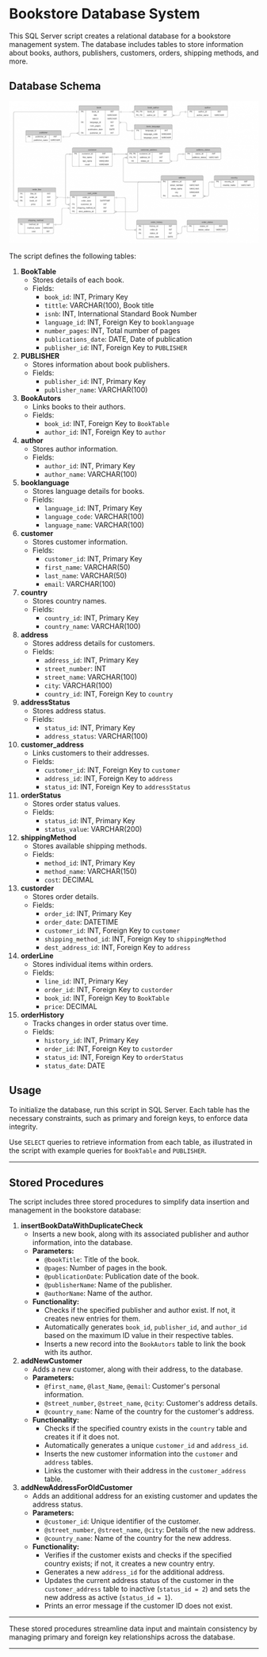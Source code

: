 # Bookstore Database System

This SQL Server script creates a relational database for a bookstore management system. The database includes tables to store information about books, authors, publishers, customers, orders, shipping methods, and more.

## Database Schema

![erd-gravity.png](erd-gravity.png)

The script defines the following tables:

1. **BookTable**
    - Stores details of each book.
    - Fields:
        - `book_id`: INT, Primary Key
        - `tittle`: VARCHAR(100), Book title
        - `isnb`: INT, International Standard Book Number
        - `language_id`: INT, Foreign Key to `booklanguage`
        - `number_pages`: INT, Total number of pages
        - `publications_date`: DATE, Date of publication
        - `publisher_id`: INT, Foreign Key to `PUBLISHER`
2. **PUBLISHER**
    - Stores information about book publishers.
    - Fields:
        - `publisher_id`: INT, Primary Key
        - `publisher_name`: VARCHAR(100)
3. **BookAutors**
    - Links books to their authors.
    - Fields:
        - `book_id`: INT, Foreign Key to `BookTable`
        - `author_id`: INT, Foreign Key to `author`
4. **author**
    - Stores author information.
    - Fields:
        - `author_id`: INT, Primary Key
        - `author_name`: VARCHAR(100)
5. **booklanguage**
    - Stores language details for books.
    - Fields:
        - `language_id`: INT, Primary Key
        - `language_code`: VARCHAR(100)
        - `language_name`: VARCHAR(100)
6. **customer**
    - Stores customer information.
    - Fields:
        - `customer_id`: INT, Primary Key
        - `first_name`: VARCHAR(50)
        - `last_name`: VARCHAR(50)
        - `email`: VARCHAR(100)
7. **country**
    - Stores country names.
    - Fields:
        - `country_id`: INT, Primary Key
        - `country_name`: VARCHAR(100)
8. **address**
    - Stores address details for customers.
    - Fields:
        - `address_id`: INT, Primary Key
        - `street_number`: INT
        - `street_name`: VARCHAR(100)
        - `city`: VARCHAR(100)
        - `country_id`: INT, Foreign Key to `country`
9. **addressStatus**
    - Stores address status.
    - Fields:
        - `status_id`: INT, Primary Key
        - `address_status`: VARCHAR(100)
10. **customer_address**
    - Links customers to their addresses.
    - Fields:
        - `customer_id`: INT, Foreign Key to `customer`
        - `address_id`: INT, Foreign Key to `address`
        - `status_id`: INT, Foreign Key to `addressStatus`
11. **orderStatus**
    - Stores order status values.
    - Fields:
        - `status_id`: INT, Primary Key
        - `status_value`: VARCHAR(200)
12. **shippingMethod**
    - Stores available shipping methods.
    - Fields:
        - `method_id`: INT, Primary Key
        - `method_name`: VARCHAR(150)
        - `cost`: DECIMAL
13. **custorder**
    - Stores order details.
    - Fields:
        - `order_id`: INT, Primary Key
        - `order_date`: DATETIME
        - `customer_id`: INT, Foreign Key to `customer`
        - `shipping_method_id`: INT, Foreign Key to `shippingMethod`
        - `dest_address_id`: INT, Foreign Key to `address`
14. **orderLine**
    - Stores individual items within orders.
    - Fields:
        - `line_id`: INT, Primary Key
        - `order_id`: INT, Foreign Key to `custorder`
        - `book_id`: INT, Foreign Key to `BookTable`
        - `price`: DECIMAL
15. **orderHistory**
    - Tracks changes in order status over time.
    - Fields:
        - `history_id`: INT, Primary Key
        - `order_id`: INT, Foreign Key to `custorder`
        - `status_id`: INT, Foreign Key to `orderStatus`
        - `status_date`: DATE

## Usage

To initialize the database, run this script in SQL Server. Each table has the necessary constraints, such as primary and foreign keys, to enforce data integrity.

Use `SELECT` queries to retrieve information from each table, as illustrated in the script with example queries for `BookTable` and `PUBLISHER`.

---

## Stored Procedures

The script includes three stored procedures to simplify data insertion and management in the bookstore database:

1. **insertBookDataWithDuplicateCheck**
    - Inserts a new book, along with its associated publisher and author information, into the database.
    - **Parameters:**
        - `@bookTitle`: Title of the book.
        - `@pages`: Number of pages in the book.
        - `@publicationDate`: Publication date of the book.
        - `@publisherName`: Name of the publisher.
        - `@authorName`: Name of the author.
    - **Functionality:**
        - Checks if the specified publisher and author exist. If not, it creates new entries for them.
        - Automatically generates `book_id`, `publisher_id`, and `author_id` based on the maximum ID value in their respective tables.
        - Inserts a new record into the `BookAutors` table to link the book with its author.
2. **addNewCustomer**
    - Adds a new customer, along with their address, to the database.
    - **Parameters:**
        - `@first_name`, `@last_Name`, `@email`: Customer's personal information.
        - `@street_number`, `@street_name`, `@city`: Customer's address details.
        - `@country_name`: Name of the country for the customer's address.
    - **Functionality:**
        - Checks if the specified country exists in the `country` table and creates it if it does not.
        - Automatically generates a unique `customer_id` and `address_id`.
        - Inserts the new customer information into the `customer` and `address` tables.
        - Links the customer with their address in the `customer_address` table.
3. **addNewAddressForOldCustomer**
    - Adds an additional address for an existing customer and updates the address status.
    - **Parameters:**
        - `@customer_id`: Unique identifier of the customer.
        - `@street_number`, `@street_name`, `@city`: Details of the new address.
        - `@country_name`: Name of the country for the new address.
    - **Functionality:**
        - Verifies if the customer exists and checks if the specified country exists; if not, it creates a new country entry.
        - Generates a new `address_id` for the additional address.
        - Updates the current address status of the customer in the `customer_address` table to inactive (`status_id = 2`) and sets the new address as active (`status_id = 1`).
        - Prints an error message if the customer ID does not exist.

---

These stored procedures streamline data input and maintain consistency by managing primary and foreign key relationships across the database.

---
